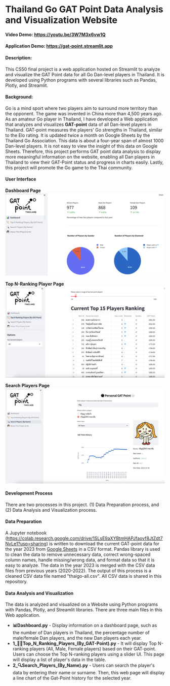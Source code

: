 # Thailand Go GAT Point Data Analysis and Visualization Website

#### Video Demo: https://youtu.be/3W7M3x6vw1Q

#### Application Demo: https://gat-point.streamlit.app

#### Description:

This CS50 final project is a web application hosted on Streamlit to analyze and visualize the GAT Point data for all Go Dan-level players in Thailand. It is developed using Python programs with several libraries such as Pandas, Plotly, and Streamlit.

#### Background:

Go is a mind sport where two players aim to surround more territory than the opponent. The game was invented in China more than 4,500 years ago. As an amateur Go player in Thailand, I have developed a Web application that analyzes and visualizes **GAT-point** data of all Dan-level players in Thailand. GAT-point measures the players' Go strengths in Thailand, similar to the Elo rating. It is updated twice a month on Google Sheets by the Thailand Go Association. This data is about a four-year span of almost 1000 Dan-level players. It is not easy to view the insight of this data on Google Sheets. Therefore, this project performs GAT point data analysis to display more meaningful information on the website, enabling all Dan players in Thailand to view their GAT-Point status and progress in charts easily. Lastly, this project will promote the Go game to the Thai community.

#### User Interface
**Dashboard Page**
![Dashboard](./images/dashboard.png)

**Top N-Ranking Player Page**
![Top N-Ranking](./images/top-n-ranking.png)

**Search Players Page**
![Search Players](./images/search-players.png)

#### Development Process
There are two processes in this project. (1) Data Preparation process, and (2) Data Analysis and Visualization process.

#### Data Preparation
A Jupyter notebook (https://colab.research.google.com/drive/1SLsE9aXYBtmHAPJfaovf8JtZdt7NvLe1?usp=sharing) is written to download the current GAT-point data for the year 2023 from [Google Sheets](https://drive.google.com/file/d/14SMzCtmljfmfT2OpVxmrN0XrBb1P4hCU/view) in a CSV format. Pandas library is used to clean the data to remove unnecessary data, correct wrong-spaced column names, handle missing/wrong data, and format data so that it is easy to analyze. The data in the year 2023 is merged with the CSV data files from previous years (2020-2022). The output of this process is a cleaned CSV data file named "thaigo-all.csv". All CSV data is shared in this repository.

#### Data Analysis and Visualization
The data is analyzed and visualized on a Website using Python programs with Pandas, Plotly, and Streamlit libraries. There are three main files in this Web application.
- **📊Dashboard.py** - Display information on a dashboard page, such as the number of Dan players in Thailand, the percentage number of male/female Dan players, and the new Dan players each year.
- **1_👏🏻Top_N_Ranking_Players_(By_GAT-Point).py** - It will display Top N-ranking players (All, Male, Female players) based on their GAT-point. Users can choose the Top N-ranking players using a slider UI. This page will display a list of player's data in the table.
- **2_🔍Search_Players_(By_Name).py** - Users can search the player's data by entering their name or surname. Then, this web page will display a line chart of the Gat-Point history for the selected year.
